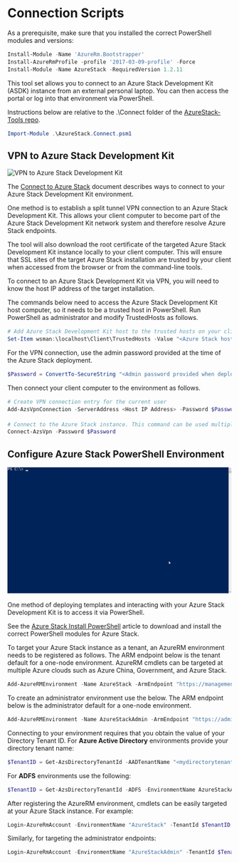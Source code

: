 # Connection Scripts

As a prerequisite, make sure that you installed the correct PowerShell modules and versions:

```powershell
Install-Module -Name 'AzureRm.Bootstrapper'
Install-AzureRmProfile -profile '2017-03-09-profile' -Force
Install-Module -Name AzureStack -RequiredVersion 1.2.11
```

This tool set allows you to connect to an Azure Stack Development Kit (ASDK) instance from an external personal laptop. You can then access the portal or log into that environment via PowerShell.

Instructions below are relative to the .\Connect folder of the [AzureStack-Tools repo](..).

```powershell
Import-Module .\AzureStack.Connect.psm1
```

## VPN to Azure Stack Development Kit

![VPN to Azure Stack Development Kit](/Connect/VPNConnection.gif)

The [Connect to Azure Stack](https://docs.microsoft.com/en-us/azure/azure-stack/azure-stack-connect-azure-stack) document describes ways to connect to your Azure Stack Development Kit environment.

One method is to establish a split tunnel VPN connection to an Azure Stack Development Kit.
This allows your client computer to become part of the Azure Stack Development Kit network system and therefore resolve Azure Stack endpoints.

The tool will also download the root certificate of the targeted Azure Stack Development Kit instance locally to your client computer.
This will ensure that SSL sites of the target Azure Stack installation are trusted by your client when accessed from the browser or from the command-line tools.

To connect to an Azure Stack Development Kit via VPN, you will need to know the host IP address of the target installation. 

The commands below need to access the Azure Stack Development Kit host computer, so it needs to be a trusted host in PowerShell. Run PowerShell as administrator and modify TrustedHosts as follows.

```powershell
# Add Azure Stack Development Kit host to the trusted hosts on your client computer
Set-Item wsman:\localhost\Client\TrustedHosts -Value "<Azure Stack host IP address>" -Concatenate
```  

For the VPN connection, use the admin password provided at the time of the Azure Stack deployment.

```powershell
$Password = ConvertTo-SecureString "<Admin password provided when deploying Azure Stack>" -AsPlainText -Force
```

Then connect your client computer to the environment as follows.

```powershell
# Create VPN connection entry for the current user
Add-AzsVpnConnection -ServerAddress <Host IP Address> -Password $Password

# Connect to the Azure Stack instance. This command can be used multiple times.
Connect-AzsVpn -Password $Password
```

## Configure Azure Stack PowerShell Environment
![Adding Azure Stack Environment](/Connect/EnvironmentAdd.gif)


One method of deploying templates and interacting with your Azure Stack Development Kit is to access it via PowerShell.

See the [Azure Stack Install PowerShell](https://docs.microsoft.com/en-us/azure/azure-stack/azure-stack-connect-powershell) article to download and install the correct PowerShell modules for Azure Stack.

To target your Azure Stack instance as a tenant, an AzureRM environment needs to be registered as follows. The ARM endpoint below is the tenant default for a one-node environment. AzureRM cmdlets can be targeted at multiple Azure clouds such as Azure China, Government, and Azure Stack.


```powershell
Add-AzureRMEnvironment -Name AzureStack -ArmEndpoint "https://management.local.azurestack.external"
```

To create an administrator environment use the below. The ARM endpoint below is the administrator default for a one-node environment.

```powershell
Add-AzureRMEnvironment -Name AzureStackAdmin -ArmEndpoint "https://adminmanagement.local.azurestack.external"
```

Connecting to your environment requires that you obtain the value of your Directory Tenant ID. For **Azure Active Directory** environments provide your directory tenant name:

```powershell
$TenantID = Get-AzsDirectoryTenantId -AADTenantName "<mydirectorytenant>.onmicrosoft.com" -EnvironmentName AzureStackAdmin
```

For **ADFS** environments use the following:

```powershell
$TenantID = Get-AzsDirectoryTenantId -ADFS -EnvironmentName AzureStackAdmin
```

After registering the AzureRM environment, cmdlets can be easily targeted at your Azure Stack instance. For example:

```powershell
Login-AzureRmAccount -EnvironmentName "AzureStack" -TenantId $TenantID
```

Similarly, for targeting the administrator endpoints:

```powershell
Login-AzureRmAccount -EnvironmentName "AzureStackAdmin" -TenantId $TenantID
```
